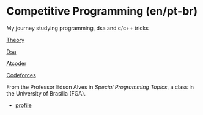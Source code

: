 # Competitive Programming (en/pt-br)

My journey studying programming, dsa and c/c++ tricks

<a href="https://github.com/Nanashii76/comp_prog/tree/main/theory"> Theory </a>

<a href="https://github.com/Nanashii76/comp_prog/tree/main/EDA"> Dsa </a>

<a href="https://github.com/Nanashii76/comp_prog/tree/main/Atcoder/"> Atcoder </a>

<a href="https://github.com/Nanashii76/comp_prog/tree/main/Codeforces/"> Codeforces </a>


From the Professor Edson Alves in _Special Programming Topics_, a class in the University of Brasília (FGA).

- [profile](https://github.com/edsomjr)

